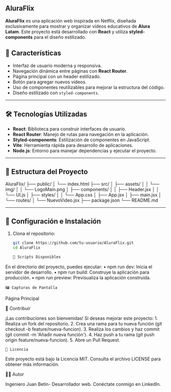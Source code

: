 ## AluraFlix

**AluraFlix** es una aplicación web inspirada en Netflix, diseñada exclusivamente para mostrar y organizar videos educativos de **Alura Latam**. Este proyecto está desarrollado con **React** y utiliza **styled-components** para el diseño estilizado.

## 🚀 Características

- Interfaz de usuario moderna y responsiva.
- Navegación dinámica entre páginas con **React Router**.
- Página principal con un header estilizado.
- Botón para agregar nuevos videos.
- Uso de componentes reutilizables para mejorar la estructura del código.
- Diseño estilizado con `styled-components`.

---

## 🛠️ Tecnologías Utilizadas

- **React**: Biblioteca para construir interfaces de usuario.
- **React Router**: Manejo de rutas para navegación en la aplicación.
- **Styled-components**: Estilización de componentes en JavaScript.
- **Vite**: Herramienta rápida para desarrollo de aplicaciones.
- **Node.js**: Entorno para manejar dependencias y ejecutar el proyecto.

---

## 📁 Estructura del Proyecto
AluraFlix/
├── public/
│   └── index.html
├── src/
│   ├── assets/
│   │   └── img/
│   │       └── LogoMain.png
│   ├── components/
│   │   ├── Header.jsx
│   │   └── UI.js
│   ├── styles/
│   │   └── App.css
│   ├── App.jsx
│   ├── main.jsx
│   └── routes/
│       └── NuevoVideo.jsx
├── package.json
└── README.md

---

## 🔧 Configuración e Instalación

1. Clona el repositorio:

   ```bash
   git clone https://github.com/tu-usuario/AluraFlix.git
   cd AluraFlix

   📜 Scripts Disponibles

En el directorio del proyecto, puedes ejecutar:
	•	npm run dev: Inicia el servidor de desarrollo.
	•	npm run build: Construye la aplicación para producción.
	•	npm run preview: Previsualiza la aplicación construida.

    🖼️ Capturas de Pantalla


Página Principal

🌟 Contribuir

¡Las contribuciones son bienvenidas! Si deseas mejorar este proyecto:
	1.	Realiza un fork del repositorio.
	2.	Crea una rama para tu nueva función (git checkout -b feature/nueva-funcion).
	3.	Realiza los cambios y haz commit (git commit -m 'Añadir nueva función').
	4.	Haz push a tu rama (git push origin feature/nueva-funcion).
	5.	Abre un Pull Request.

    📄 Licencia

Este proyecto está bajo la Licencia MIT. Consulta el archivo LICENSE para obtener más información.

👨‍💻 Autor

Ingeniero Juan Betin- Desarrollador web.
Conéctate conmigo en LinkedIn.
